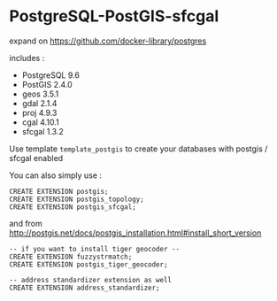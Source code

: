 # PostgreSQL-PostGIS-sfcgal

expand on https://github.com/docker-library/postgres

includes :

* PostgreSQL 9.6
* PostGIS 2.4.0
* geos 3.5.1
* gdal 2.1.4
* proj 4.9.3
* cgal 4.10.1
* sfcgal 1.3.2

Use template `template_postgis` to create your databases with postgis / sfcgal enabled

You can also simply use : 
```
CREATE EXTENSION postgis;
CREATE EXTENSION postgis_topology;
CREATE EXTENSION postgis_sfcgal;
```

and from http://postgis.net/docs/postgis_installation.html#install_short_version
```
-- if you want to install tiger geocoder --
CREATE EXTENSION fuzzystrmatch;
CREATE EXTENSION postgis_tiger_geocoder;

-- address standardizer extension as well
CREATE EXTENSION address_standardizer;
```
